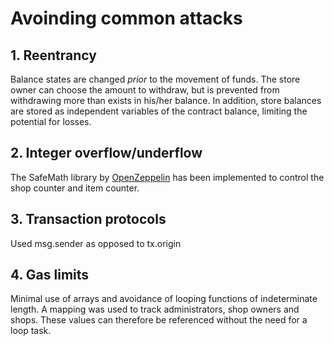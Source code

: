 # Avoinding common attacks

## 1. Reentrancy

Balance states are changed *prior* to the movement of funds. The store owner can choose the amount to withdraw, but is prevented from withdrawing more than exists in his/her balance. In addition, store balances are stored as independent variables of the contract balance, limiting the potential for losses.


## 2. Integer overflow/underflow

The SafeMath library by [OpenZeppelin](https://openzeppelin.org/api/docs/math_SafeMath.html) has been implemented to control the shop counter and item counter.


## 3. Transaction protocols

Used msg.sender as opposed to tx.origin


## 4. Gas limits

Minimal use of arrays and avoidance of looping functions of indeterminate length. A mapping was used to track administrators, shop owners and shops. These values can therefore be referenced without the need for a loop task.
